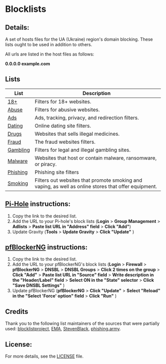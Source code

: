 # Blocklists

## Details:

A set of hosts files for the UA (Ukraine) region's domain blocking. These lists ought to be used in addition to others.

All urls are listed in the host files as follows:

**0.0.0.0 example.com**

## Lists

| List                                                                       | Description                                                                                          |
| -------------------------------------------------------------------------- | ---------------------------------------------------------------------------------------------------- |
| [18+](https://github.com/basilalex/blocklists/blob/main/18+.txt)           | Filters for 18+ websites.                                                                            |
| [Abuse](https://github.com/basilalex/blocklists/blob/main/abuse.txt)       | Filters for abusive websites.                                                                        |
| [Ads](https://github.com/basilalex/blocklists/blob/main/ads.txt)           | Ads, tracking, privacy, and redirection filters.                                                     |
| [Dating](https://github.com/basilalex/blocklists/blob/main/dating.txt)     | Online dating site filters.                                                                          |
| [Drugs](https://github.com/basilalex/blocklists/blob/main/drugs.txt)       | Websites that sells illegal medicines.                                                               |
| [Fraud](https://github.com/basilalex/blocklists/blob/main/fraud.txt)       | The fraud websites filters.                                                                          |
| [Gambling](https://github.com/basilalex/blocklists/blob/main/gambling.txt) | Filters for legal and illegal gambling sites.                                                        |
| [Malware](https://github.com/basilalex/blocklists/blob/main/malware.txt)   | Websites that host or contain malware, ransomware, or piracy.                                        |
| [Phishing](https://github.com/basilalex/blocklists/blob/main/phishing.txt) | Phishing site filters                                                                                |
| [Smoking](https://github.com/basilalex/blocklists/blob/main/phishing.txt)  | Filters out websites that promote smoking and vaping, as well as online stores that offer equipment. |

## <a href="https://pi-hole.net" target="_blank">Pi-Hole</a> instructions:

1. Copy the link to the desired list.
2. Add the URL to your Pi-hole's block lists (**Login** > **Group Management** > **Adlists** > **Paste list URL in "Address" field** > **Click "Add"**)
3. Update Gravity (**Tools** > **Update Gravity** > **Click "Update"** )

## <a href="https://docs.netgate.com/pfsense/en/latest/packages/pfblocker.html" target="_blank">pfBlockerNG</a> instructions:

1. Copy the link to the desired list.
2. Add the URL to your pfBlockerNG's block lists (**Login** > **Firewall** > **pfBlockerNG** > **DNSBL** > **DNSBL Groups** > **Click 2 times on the group** > **Click "Add"** > **Paste list URL in "Source" field** > **Write description in the "Header/Label" field** > **Select ON in the "State" selector** > **Click "Save DNSBL Settings"** )
3. Update pfBlockerNG (**pfBlockerNG** > **Click "Update"** > **Select "Reload" in the "Select 'Force' option" field** > **Click "Run"** )

## Credits

Thank you to the following list maintainers of the sources that were partially used:
<a href="https://github.com/blocklistproject/Lists" target="_blank">blocklistproject</a>,
<a href="https://www.ema.com.ua/citizens/blacklist" target="_blank">EMA</a>,
<a href="https://github.com/StevenBlack/hosts" target="_blank">StevenBlack</a>,
<a href="https://phishing.army/download/phishing_army_blocklist.txt" target="_blank">phishing.army</a>.

## License:

For more details, see the [LICENSE](https://github.com/basilalex/ua-hosts/blob/main/LICENSE) file.

<!-- tracking blocklist filterlist malware pi-hole phishing ads domains hosts adblock ua adblock-list pi-hole-blocklists pi-hole-lists -->
